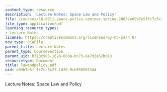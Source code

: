 ```yaml
---
content_type: resource
description: 'Lecture Notes: Space Law and Policy'
file: /courses/16-891j-space-policy-seminar-spring-2003/e09b7e5ffc7c5c2f14f09cb55050f344_lawandpolicy.pdf
file_type: application/pdf
learning_resource_types:
- Lecture Notes
license: https://creativecommons.org/licenses/by-nc-sa/4.0/
ocw_type: OCWFile
parent_title: Lecture Notes
parent_type: CourseSection
parent_uid: b713c905-1628-663a-bc73-6e7d2e52b013
resourcetype: Document
title: lawandpolicy.pdf
uid: e09b7e5f-fc7c-5c2f-14f0-9cb55050f344
---
```

Lecture Notes: Space Law and Policy